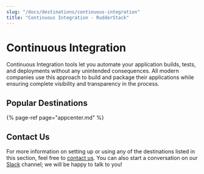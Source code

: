 ```yaml
---
slug: "/docs/destinations/continuous-integration"
title: "Continuous Integration - RudderStack"
---
```


# Continuous Integration

Continuous Integration tools let you automate your application builds, tests, and deployments without any unintended consequences. All modern companies use this approach to build and package their applications while ensuring complete visibility and transparency in the process.

## Popular Destinations

{% page-ref page="appcenter.md" %}

## Contact Us

For more information on setting up or using any of the destinations listed in this section, feel free to [contact us](mailto:%20docs@rudderstack.com). You can also start a conversation on our [Slack](https://resources.rudderstack.com/join-rudderstack-slack) channel; we will be happy to talk to you!
